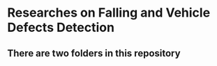 # Researches on Falling and Vehicle Defects Detection

## There are two folders in this repository

